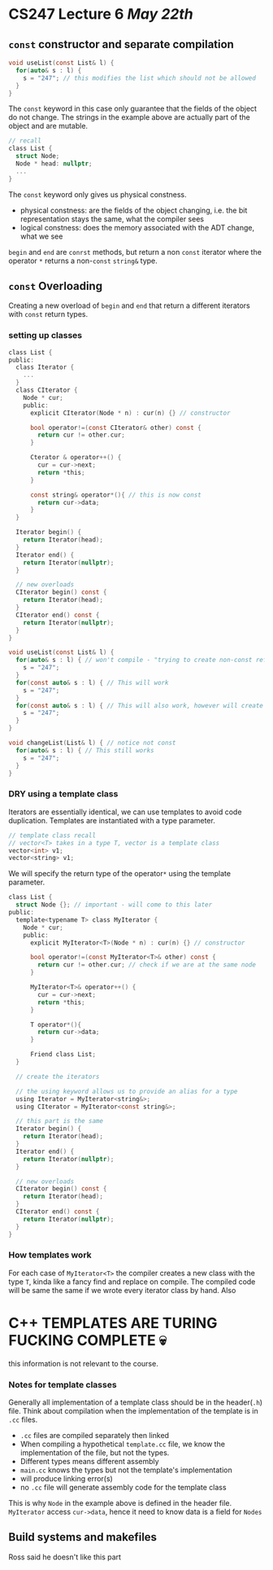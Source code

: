 # CS247 Lecture 6 _May 22th_

## `const` constructor and separate compilation

```C
void useList(const List& l) {
  for(auto& s : l) {
    s = "247"; // this modifies the list which should not be allowed
  }
}
```

The `const` keyword in this case only guarantee that the fields of the object do not change.
The strings in the example above are actually part of the object and are mutable.

```C
// recall
class List {
  struct Node;
  Node * head: nullptr;
  ...
}
```

The `const` keyword only gives us physical constness.

- physical constness: are the fields of the object changing, i.e. the bit representation stays the same, what the compiler sees
- logical constness: does the memory associated with the ADT change, what we see

`begin` and `end` are `conrst` methods, but return a non `const` iterator where the operator `*` returns a non-`const` `string&` type.

## `const` Overloading

Creating a new overload of `begin` and `end` that return a different iterators with `const` return types.

### setting up classes

```C
class List {
public:
  class Iterator {
    ...
  }
  class CIterator {
    Node * cur;
    public:
      explicit CIterator(Node * n) : cur(n) {} // constructor

      bool operator!=(const CIterator& other) const {
        return cur != other.cur;
      }

      Cterator & operator++() {
        cur = cur->next;
        return *this;
      }

      const string& operator*(){ // this is now const
        return cur->data;
      }
  }

  Iterator begin() {
    return Iterator(head);
  }
  Iterator end() {
    return Iterator(nullptr);
  }

  // new overloads
  CIterator begin() const {
    return Iterator(head);
  }
  CIterator end() const {
    return Iterator(nullptr);
  }
}

```

```C
void useList(const List& l) {
  for(auto& s : l) { // won't compile - "trying to create non-const reference from const reference"
    s = "247";
  }
  for(const auto& s : l) { // This will work
    s = "247";
  }
  for(const auto& s : l) { // This will also work, however will create copies
    s = "247";
  }
}

void changeList(List& l) { // notice not const
  for(auto& s : l) { // This still works
    s = "247";
  }
}
```

### DRY using a template class

Iterators are essentially identical, we can use templates to avoid code duplication.
Templates are instantiated with a type parameter.

```C
// template class recall
// vector<T> takes in a type T, vector is a template class
vector<int> v1;
vector<string> v1;
```

We will specify the return type of the operator`*` using the template parameter.

```C
class List {
  struct Node {}; // important - will come to this later
public:
  template<typename T> class MyIterator {
    Node * cur;
    public:
      explicit MyIterator<T>(Node * n) : cur(n) {} // constructor

      bool operator!=(const MyIterator<T>& other) const {
        return cur != other.cur; // check if we are at the same node
      }

      MyIterator<T>& operator++() {
        cur = cur->next;
        return *this;
      }

      T operator*(){
        return cur->data;
      }

      Friend class List;
  }

  // create the iterators

  // the using keyword allows us to provide an alias for a type
  using Iterator = MyIterator<string&>;
  using CIterator = MyIterator<const string&>;

  // this part is the same
  Iterator begin() {
    return Iterator(head);
  }
  Iterator end() {
    return Iterator(nullptr);
  }

  // new overloads
  CIterator begin() const {
    return Iterator(head);
  }
  CIterator end() const {
    return Iterator(nullptr);
  }
}
```

### How templates work

For each case of `MyIterator<T>` the compiler creates a new class with the type `T`, kinda like a fancy find and replace on compile.
The compiled code will be same the same if we wrote every iterator class by hand. Also

# C++ TEMPLATES ARE TURING FUCKING COMPLETE 💀

this information is not relevant to the course.

### Notes for template classes

Generally all implementation of a template class should be in the header(`.h`) file.
Think about compilation when the implementation of the template is in `.cc` files.

- `.cc` files are compiled separately then linked
- When compiling a hypothetical `template.cc` file, we know the implementation of the file, but not the types.
- Different types means different assembly
- `main.cc` knows the types but not the template's implementation
- will produce linking error(s)
- no `.cc` file will generate assembly code for the template class

This is why `Node` in the example above is defined in the header file.
`MyIterator` access `cur->data`, hence it need to know data is a field for `Nodes`

## Build systems and makefiles

Ross said he doesn't like this part
